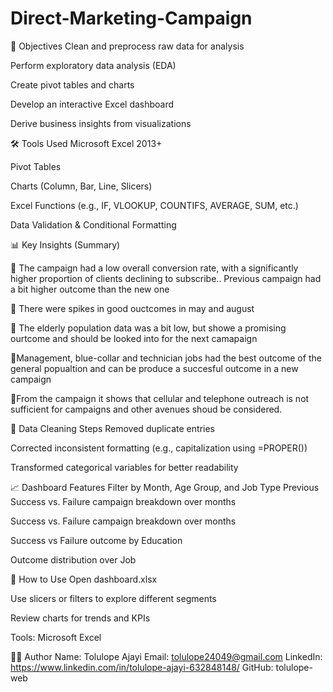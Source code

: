# Direct-Marketing-Campaign
📌 Objectives
Clean and preprocess raw data for analysis

Perform exploratory data analysis (EDA)

Create pivot tables and charts

Develop an interactive Excel dashboard

Derive business insights from visualizations

🛠 Tools Used
Microsoft Excel 2013+

Pivot Tables

Charts (Column, Bar, Line, Slicers)

Excel Functions (e.g., IF, VLOOKUP, COUNTIFS, AVERAGE, SUM, etc.)

Data Validation & Conditional Formatting

📊 Key Insights (Summary)

🔹 The campaign had a low overall conversion rate, with a significantly higher proportion of clients declining to subscribe..
    Previous campaign had a bit higher outcome than the new one

🔹 There were spikes in good ouctcomes in may and august

🔹 The elderly population data was a bit low, but showe a promising ourtcome and should be looked into for the next camapaign

🔹Management, blue-collar and technician jobs had the best outcome of the general popualtion and can be produce a succesful outcome in a new campaign

🔹From the campaign it shows that cellular and telephone outreach is not sufficient for campaigns and other avenues shoud be considered.
 

🧹 Data Cleaning Steps
Removed duplicate entries


Corrected inconsistent formatting (e.g., capitalization using =PROPER())

Transformed categorical variables for better readability



📈 Dashboard Features
Filter by Month, Age Group, and Job Type
Previous Success vs. Failure campaign breakdown over months

Success vs. Failure campaign breakdown over months

Success vs Failure outcome by Education

Outcome distribution over Job

🚀 How to Use
Open dashboard.xlsx

Use slicers or filters to explore different segments

Review charts for trends and KPIs



Tools: Microsoft Excel

🙋‍♀️ Author
Name: Tolulope Ajayi
Email: tolulope24049@gmail.com
LinkedIn: https://www.linkedin.com/in/tolulope-ajayi-632848148/
GitHub: tolulope-web

